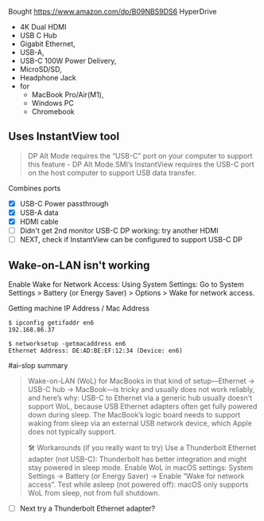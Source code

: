 Bought https://www.amazon.com/dp/B09NBS9DS6
HyperDrive 
- 4K Dual HDMI 
- USB C Hub 
- Gigabit Ethernet, 
- USB-A, 
- USB-C 100W Power Delivery, 
- MicroSD/SD, 
- Headphone Jack
- for
	- MacBook Pro/Air(M1),
	- Windows PC
	- Chromebook

## Uses InstantView tool
>DP Alt Mode requires the “USB-C” port on your computer to support this feature - DP Alt Mode.SMI’s InstantView requires the USB-C port on the host computer to support USB data transfer.

Combines ports
- [x] USB-C Power passthrough
- [x] USB-A data
- [x] HDMI cable
- [ ] Didn't get 2nd monitor USB-C DP working: try another HDMI
- [ ] NEXT, check if InstantView can be  configured to support USB-C DP
## Wake-on-LAN isn't working
Enable Wake for Network Access:
Using System Settings: Go to System Settings > Battery (or Energy Saver) > Options > Wake for network access. 

Getting machine IP Address / Mac Address
```
$ ipconfig getifaddr en6
192.168.86.37

$ networksetup -getmacaddress en6
Ethernet Address: DE:AD:BE:EF:12:34 (Device: en6)
```

#ai-slop summary 
>Wake-on-LAN (WoL) for MacBooks in that kind of setup—Ethernet → USB-C hub → MacBook—is tricky and usually does not work reliably, and here’s why:
>USB-C to Ethernet via a generic hub usually doesn't support WoL, because USB Ethernet adapters often get fully powered down during sleep.
>The MacBook’s logic board needs to support waking from sleep via an external USB network device, which Apple does not typically support.
>
> 🛠️ Workarounds (if you really want to try)
> Use a Thunderbolt Ethernet adapter (not USB-C): Thunderbolt has better integration and might stay powered in sleep mode.
> Enable WoL in macOS settings:
> System Settings → Battery (or Energy Saver) → Enable “Wake for network access”.
> Test while asleep (not powered off): macOS only supports WoL from sleep, not from full shutdown.
- [ ] Next try a Thunderbolt Ethernet adapter?